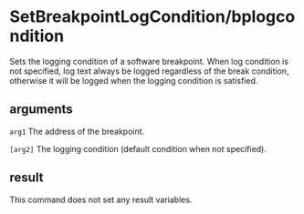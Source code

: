 # SetBreakpointLogCondition/bplogcondition

Sets the logging condition of a software breakpoint. When log condition is not specified, log text always be logged regardless of the break condition, otherwise it will be logged when the logging condition is satisfied.

## arguments

`arg1` The address of the breakpoint.

`[arg2]` The logging condition (default condition when not specified).

## result

This command does not set any result variables.
